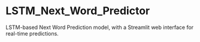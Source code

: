 # LSTM_Next_Word_Predictor
LSTM-based Next Word Prediction model, with a Streamlit web interface for real-time predictions.
